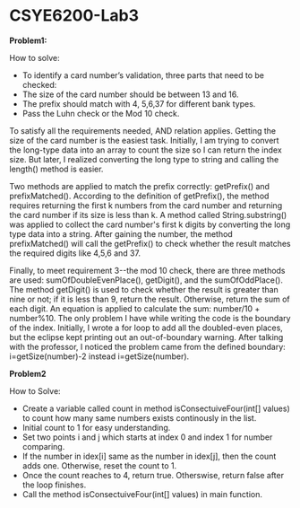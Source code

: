 # CSYE6200-Lab3
**Problem1:**

How to solve:
  - To identify a card number’s validation, three parts that need to be checked: 
  - The size of the card number should be between 13 and 16.
  - The prefix should match with 4, 5,6,37 for different bank types.
  - Pass the Luhn check or the Mod 10 check.

To satisfy all the requirements needed, AND relation applies.
Getting the size of the card number is the easiest task. Initially, I am trying to convert the long-type data into an array to count the size so I can return the index size. But later, I realized converting the long type to string and calling the length() method is easier. 
 
Two methods are applied to match the prefix correctly: getPrefix() and prefixMatched(). According to the definition of getPrefix(), the method requires returning the first k numbers from the card number and returning the card number if its size is less than k. A method called String.substring() was applied to collect the card number's first k digits by converting the long type data into a string. After gaining the number, the method prefixMatched() will call the getPrefix() to check whether the result matches the required digits like 4,5,6 and 37. 

Finally, to meet requirement 3--the mod 10 check, there are three methods are used: sumOfDoubleEvenPlace(), getDigit(), and the sumOfOddPlace(). The method getDigit() is used to check whether the result is greater than nine or not; if it is less than 9, return the result. Otherwise, return the sum of each digit. An equation is applied to calculate the sum: number/10 + number%10.  The only problem I have while writing the code is the boundary of the index. Initially, I wrote a for loop to add all the doubled-even places, but the eclipse kept printing out an out-of-boundary warning. After talking with the professor, I noticed the problem came from the defined boundary: i=getSize(number)-2 instead i=getSize(number). 

**Problem2**

How to Solve:
  - Create a variable called count in method isConsectuiveFour(int[] values) to count how many same numbers exists continously in the list. 
  - Initial count to 1 for easy understanding.
  - Set two points i and j which starts at index 0 and index 1 for number comparing.
  - If the number in idex[i] same as the number in idex[j], then the count adds one. Otherwise, reset the count to 1.
  - Once the count reaches to 4, return true. Otherswise, return false after the loop finishes.
  - Call the method isConsectuiveFour(int[] values) in main function. 
